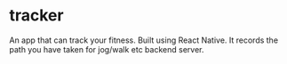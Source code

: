 # tracker
An app that can track your fitness. Built using React Native. It records the path you have taken for jog/walk etc backend server.
